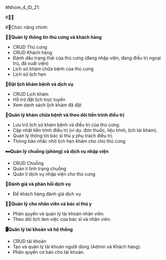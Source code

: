 #Nhom_4_ID_21:

#🐶🐱

#📖Chức năng chính:

**👨‍💼Quản lý thông tin thú cưng và khách hàng**  
  - CRUD Thú cưng
  - CRUD Khách hàng
  - Đánh dấu trạng thái của thú cưng (đang nhập viện, đang điều trị ngoại trú, đã xuất viện)
  - Lịch sử khám chữa bệnh của thú cưng
  - Lịch sử lịch hẹn

**📆Đặt lịch khám bệnh và dịch vụ**  
  - CRUD Lịch khám
  - Hỗ trợ đặt lịch trực tuyến   
  - Xem danh sách lịch khám đã đặt 

**💉Quản lý khám chữa bệnh và theo dõi tiến trình điều trị**  
  - Lưu trữ lịch sử khám bệnh và điều trị của thú cưng.
  - Cập nhật tiến trình điều trị (ví dụ: đơn thuốc, liệu trình, lịch tái khám).
  - Quản lý thông tin bác sĩ thú y phụ trách điều trị.
  - Thông báo nhắc nhở lịch hẹn khám cho chủ thú cưng

**🛏️Quản lý chuồng (phòng) và dịch vụ nhập viện**  
  - CRUD Chuồng
  - Quản lí tình trạng chuồng
  - Quản lí dịch vụ nhập viện cho thú cưng

**💭Đánh giá và phản hồi dịch vụ**  
  - Để khách hàng đánh giá dịch vụ    

**👨‍⚕️Quản lý cho nhân viên và bác sĩ thú y**  
  - Phân quyền và quản lý tài khoản nhân viên.
  - Theo dõi lịch làm việc của bác sĩ và nhân viên.  

**🖥️Quản lý tài khoản và hệ thống**  
  - CRUD tài khoản
  - Tạo và quản lý tài khoản người dùng (Admin và Khách hàng).
  - Phân quyền cơ bản cho tài khoản.


